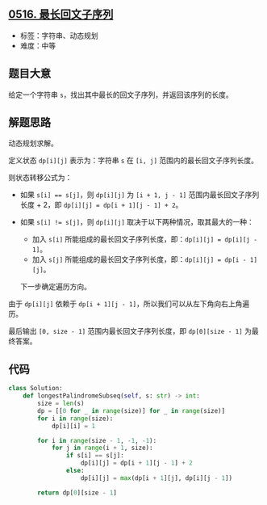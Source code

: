 ## [0516. 最长回文子序列](https://leetcode-cn.com/problems/longest-palindromic-subsequence/)

- 标签：字符串、动态规划
- 难度：中等

## 题目大意

给定一个字符串 `s`，找出其中最长的回文子序列，并返回该序列的长度。

## 解题思路

动态规划求解。

定义状态 `dp[i][j]` 表示为：字符串 `s` 在 `[i, j]` 范围内的最长回文子序列长度。

则状态转移公式为：

- 如果 `s[i] == s[j]`，则 `dp[i][j]` 为 `[i + 1, j - 1]` 范围内最长回文子序列长度 + 2，即 `dp[i][j] = dp[i + 1][j - 1] + 2`。

- 如果 `s[i] != s[j]`，则 `dp[i][j]` 取决于以下两种情况，取其最大的一种：

  - 加入 `s[i]` 所能组成的最长回文子序列长度，即：`dp[i][j] = dp[i][j - 1]`。
  - 加入 `s[j]` 所能组成的最长回文子序列长度，即：`dp[i][j] = dp[i - 1][j]`。

  下一步确定遍历方向。

由于 `dp[i][j]` 依赖于 `dp[i + 1][j - 1]`，所以我们可以从左下角向右上角遍历。

最后输出 `[0, size - 1]` 范围内最长回文子序列长度，即 `dp[0][size - 1]` 为最终答案。

## 代码

```Python
class Solution:
    def longestPalindromeSubseq(self, s: str) -> int:
        size = len(s)
        dp = [[0 for _ in range(size)] for _ in range(size)]
        for i in range(size):
            dp[i][i] = 1

        for i in range(size - 1, -1, -1):
            for j in range(i + 1, size):
                if s[i] == s[j]:
                    dp[i][j] = dp[i + 1][j - 1] + 2
                else:
                    dp[i][j] = max(dp[i + 1][j], dp[i][j - 1])

        return dp[0][size - 1]
```

